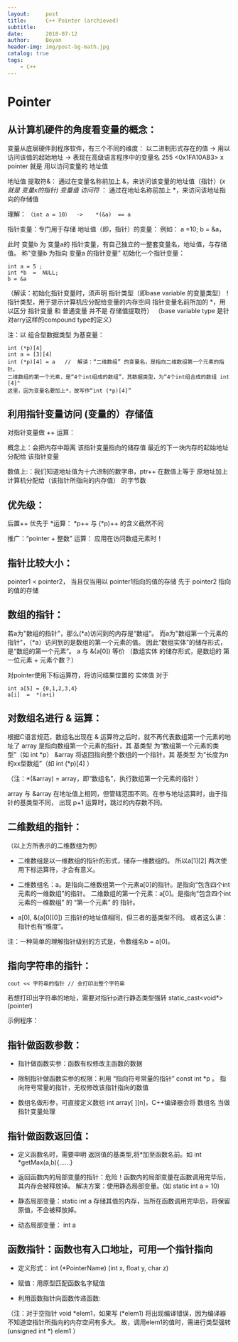 ```yaml
---
layout:     post
title:      C++ Pointer (archieved)
subtitle:   
date:       2018-07-12
author:     Boyan
header-img: img/post-bg-math.jpg
catalog: true
tags:
    - C++
---
```

# Pointer
## 从计算机硬件的角度看变量的概念：
变量从底层硬件到程序软件，有三个不同的维度：
以二进制形式存在的值 -> 用以访问该值的起始地址 -> 表现在高级语言程序中的变量名 
       255                                 <0x1FA10AB3>                                      x
pointer 就是 用以访问变量的 地址值
 
地址值 提取符&： 通过在变量名称前加上 &，来访问该变量的地址值（指针）(*x 就是 变量x的指针)
变量值 访问符* ： 通过在地址名称前加上 *，来访问该地址指向的存储值
 
理解：
`（int a = 10）  ->    *(&a)  == a `
 
指针变量：专门用于存储 地址值（即，指针）的变量：
例如： a =10;  b = &a，

此时 变量b 为 变量a的 指针变量，有自己独立的一整套变量名，地址值，与存储值。
称"变量b 为指向 变量a 的指针变量"
  初始化一个指针变量：
```
int a = 5 ;
int *b  =  NULL; 
b = &a 
```
（解读：初始化指针变量时，须声明 指针类型（即base variable 的变量类型）！
     指针类型，用于提示计算机应分配给变量的内存空间
     指针变量名前所加的 *，用以区分  指针变量  和  普通变量  并不是 存储值提取符）
（base variable type 是针对arry这样的compound type的定义）
 
注：以 组合型数据类型 为基变量：
```
int (*p)[4]
int a = [3][4]
int (*p)[4] = a   //  解读：“二维数组” 的变量名，是指向二维数组第一个元素的指针。
二维数组的第一个元素，是“4个int组成的数组”，其数据类型，为“4个int组合成的数组 int [4]"
这里，因为变量名要加上*，故写作“int (*p)[4]”
``` 
## 利用指针变量访问 (变量的）存储值
对指针变量做 ++ 运算：

概念上：会把内存中距离 该指针变量指向的储存值 最近的下一块内存的起始地址分配给
该指针变量

数值上:：我们知道地址值为十六进制的数字串，ptr++ 在数值上等于 原地址加上 计算机分配给（该指针所指向的内存值） 的字节数

## 优先级：
后置++ 优先于 *运算： *p++ 与 (*p)++ 的含义截然不同
 
推广：“pointer + 整数” 运算：
应用在访问数组元素时！
 
## 指针比较大小：
pointer1  <  pointer2， 当且仅当用以 pointer1指向的值的存储  先于 pointer2 指向的值的存储
 
 
 
## 数组的指针：
若a为"数组的指针"，那么(*a)访问到的内存是“数组”。
而a为"数组第一个元素的指针"，（*a）访问到的是数组的第一个元素的值。
因此“数组实体”的储存形式，是“数组的第一个元素”。
a 与 &(a[0]) 等价
（数组实体 的储存形式，是数组的 第一位元素 + 元素个数？）

 对pointer使用下标运算符，将访问结果位置的 实体值
对于 
```
int a[5] = {0,1,2,3,4}               
a[i]  =  *(a+i)
```
 
 
## 对数组名进行 & 运算：
根据C语言规范，数组名出现在 & 运算符之后时，就不再代表数组第一个元素的地址了
array    是指向数组第一个元素的指针，其 基类型 为“数组第一个元素的类型”（如 int *p）
&array 将返回指向整个数组的一个指针，其 基类型 为“长度为n的xx型数组”（如 int (*p)[4] ）
 
（注：*(&array) = array，即“数组名”，执行数组第一个元素的指针 ）
 
array 与 &array  在地址值上相同，但管辖范围不同。在参与地址运算时，由于指针的基类型不同，
出现 p+1 运算时，跳过的内存数不同。

## 二维数组的指针：

（以上方所表示的二维数组为例）
 
- 二维数组是以一维数组的指针的形式，储存一维数组的。
所以a[1][2] 两次使用下标运算符，才会有意义。
 
- 二维数组名：a。是指向二维数组第一个元素a[0]的指针。是指向“包含四个int元素的一维数组”的指针。
二维数组的第一个元素：a[0]。是指向“包含四个int元素的一维数组” 的 “第一个元素” 的 指针。
 
- a[0], &(a[0][0]) 三指针的地址值相同，但三者的基类型不同。
或者这么讲：指针也有“维度”。
 
注：一种简单的理解指针级别的方式是，令数组名b = a[0]。 
 
 ## 指向字符串的指针：

```
cout << 字符串的指针 // 会打印出整个字符串
```
若想打印出字符串的地址，需要对指针p进行静态类型强转 static_cast<void*>(pointer)

 
示例程序：

 
## 指针做函数参数：
 
- 指针做函数实参：函数有权修改主函数的数据
 
- 限制指针做函数实参的权限：利用 “指向符号常量的指针” const int *p 。
指向符号常量的指针，无权修改该指针指向的数值
 
- 数组名做形参，可直接定义数组 int array[ ][n]，C++编译器会将 数组名 当做指针变量处理

 
## 指针做函数返回值：
 
- 定义函数名时，需要申明 返回值的基类型,将*加至函数名前。如 int *getMax(a,b){……}
 
- 返回函数内的局部变量的指针：危险！函数内的局部变量在函数调用完毕后，其内存会被释放掉。
      解决方案：使用静态局部变量。(如 static int a = 10)
 
- 静态局部变量：static int  a  存储其值的内存，当所在函数调用完毕后，将保留原值，不会被释放掉。
- 动态局部变量：          int a
 
 
## 函数指针：函数也有入口地址，可用一个指针指向
 
- 定义形式： int (*PointerName) (int x, float y, char z)
 
- 赋值：用原型匹配函数名字赋值
 
- 利用函数指针向函数传递函数: 

（注：对于空指针 void *elem1，如果写 (*elem1) 将出现编译错误，因为编译器不知道空指针所指向的内存空间有多大。
故，调用elem1的值时，需进行类型强转 (unsigned int *) elem1 ）


